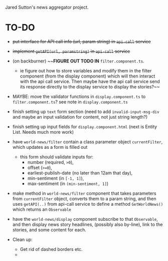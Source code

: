 Jared Sutton's news aggregator project.

# TO-DO
- ~~put interface for API call info (url, param string) in `api-call` service~~
- ~~implement `getAPI(url, paramstring)` in `api-call` service~~

- (on backburner) ~~**FIGURE OUT TODO IN** `filter.component.ts`. 
    - ie figure out how to store variables and modify them in the filter component (from the display component) which will then interact with the api call service. Then maybe have the api call service send its response directly to the display service to display the stories?~~

- MAYBE: move the validator functions in `display.component.ts` to `filter.component.ts`? see note in `display.component.ts`

- finish setting up `text` form section (need to add `invalid-input-msg-div` and maybe an input validation for content, not just string length?)

- finish setting up input fields for `display.component.html` (next is Entity List. Needs much more work)

- have `world-news/filter` contain a class parameter object `currentFilter`, which updates as a form is filled out
    - this form should validate inputs for: 
        - number (required, `>0`), 
        - offset (`>=0`), 
        - earliest-publish-date (no later than 12am that day), 
        - min-sentiment (in `[-1, 1]`), 
        - max-sentiment (in `(min-sentiment, 1]`)

- make method in `world-news/filter` component that takes parameters from `currentFilter` object, converts them to a param string, and then uses `getAPI(..)` from api-call service to define a method `GetWorldNews()` which returns an `Observable`

- have the `world-news/display` component subscribe to that `Observable`, and then display news story headlines, (possibly also by-line), link to the stories, and some content for each.

- Clean up:
    - Get rid of dashed borders etc.
    -